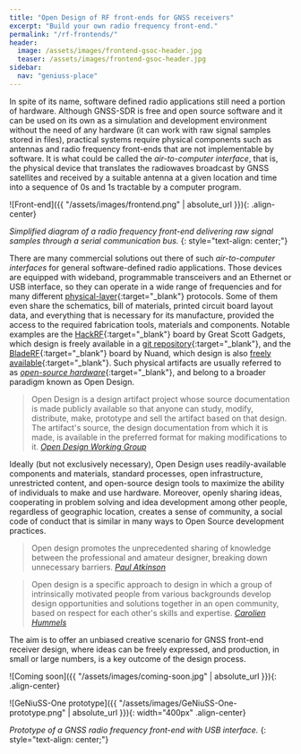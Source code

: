 ```yaml
---
title: "Open Design of RF front-ends for GNSS receivers"
excerpt: "Build your own radio frequency front-end."
permalink: "/rf-frontends/"
header:
  image: /assets/images/frontend-gsoc-header.jpg
  teaser: /assets/images/frontend-gsoc-header.jpg
sidebar:
  nav: "geniuss-place"
---
```


In spite of its name, software defined radio applications still need a portion of hardware. Although GNSS-SDR is free and open source software and it can be used on its own as a simulation and development environment without the need of any hardware (it can work with raw signal samples stored in files), practical systems require physical components such as antennas and radio frequency front-ends that are not implementable by software. It is what could be called the _air-to-computer interface_, that is, the physical device that translates the radiowaves broadcast by GNSS satellites and received by a suitable antenna at a given location and time into a sequence of 0s and 1s tractable by a computer program.

![Front-end]({{ "/assets/images/frontend.png" | absolute_url }}){: .align-center}

  _Simplified diagram of a radio frequency front-end delivering raw signal samples through a serial communication bus._
  {: style="text-align: center;"}

There are many commercial solutions out there of such _air-to-computer interfaces_ for general software-defined radio applications. Those devices are equipped with wideband, programmable transceivers and an Ethernet or USB interface, so they can operate in a wide range of frequencies and for many different [physical-layer](https://en.wikipedia.org/wiki/Physical_layer){:target="_blank"} protocols. Some of them even share the schematics, bill of materials, printed circuit board layout data, and everything that is necessary for its manufacture, provided the access to the required fabrication tools, materials and components. Notable examples are the [HackRF](https://greatscottgadgets.com/hackrf/){:target="_blank"} board by Great Scott Gadgets, which design is freely available in a [git repository](https://github.com/mossmann/hackrf/tree/master/hardware/hackrf-one){:target="_blank"}, and the [BladeRF](http://nuand.com){:target="_blank"} board by Nuand, which design is also [freely available](https://github.com/Nuand/bladeRF){:target="_blank"}. Such physical artifacts are usually referred to as [_open-source hardware_](https://en.wikipedia.org/wiki/Open-source_hardware){:target="_blank"}, and belong to a broader paradigm known as Open Design.

> Open Design is a design artifact project whose source documentation is made publicly available so that anyone can study, modify, distribute, make, prototype and sell the artifact based on that design. The artifact's source, the design documentation from which it is made, is available in the preferred format for making modifications to it.
> <cite><a href="https://github.com/OpenDesign-WorkingGroup/Open-Design-Definition" target="_blank">Open Design Working Group</a></cite>

Ideally (but not exclusively necessary), Open Design uses readily-available components and materials, standard processes, open infrastructure, unrestricted content, and open-source design tools to maximize the ability of individuals to make and use hardware. Moreover, openly sharing ideas, cooperating in problem solving and idea development among other people, regardless of geographic location, creates a sense of community, a social code of conduct that is similar in many ways to Open Source development practices.

> Open design promotes the unprecedented sharing of knowledge between the professional and amateur designer, breaking down unnecessary barriers.
> <cite><a href="http://opendesignnow.org/index.html%3Fp=399.html" target="_blank">Paul Atkinson</a></cite>

> Open design is a specific approach to design in which a group of intrinsically motivated people from various backgrounds develop design opportunities and solutions together in an open community, based on respect for each other's skills and expertise.
> <cite><a href="http://opendesignnow.org/index.html%3Fp=425.html" target="_blank">Carolien Hummels</a></cite>

The aim is to offer an unbiased creative scenario for GNSS front-end receiver design, where ideas can be freely expressed, and production, in small or large numbers, is a key outcome of the design process.


![Coming soon]({{ "/assets/images/coming-soon.jpg" | absolute_url }}){: .align-center}


![GeNiuSS-One prototype]({{ "/assets/images/GeNiuSS-One-prototype.png" | absolute_url }}){: width="400px" .align-center}

  _Prototype of a GNSS radio frequency front-end with USB interface._
  {: style="text-align: center;"}
